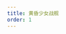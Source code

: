 ```yaml
---
title: 黄昏少女战舰
order: 1
---
```


<chatLeft character="无量塔姬子" armor="5" message="琪亚娜，报告情况。" />
<chatLeft character="琪亚娜·卡斯兰娜" armor="5" message="我已经在甲板上啦！一切顺利，姬子！" />
<chatLeft character="无量塔姬子" armor="5" message="纠正你多少遍了，不是“姬子”，是“姬子少校”......"/>
<chatLeft character="无量塔姬子" armor="5" message="咳咳。现在距离战舰自行坠毁大约还有三十分钟——" class="no-avatar"/>
<chatLeft character="无量塔姬子" armor="5" message="我们一定要取得这艘战舰的控制权，绝不能让它摧毁沧海市！" class="no-avatar"/>

